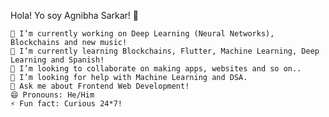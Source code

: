 Hola! Yo soy Agnibha Sarkar! 👋

    🔭 I’m currently working on Deep Learning (Neural Networks), Blockchains and new music!
    🌱 I’m currently learning Blockchains, Flutter, Machine Learning, Deep Learning and Spanish!
    👯 I’m looking to collaborate on making apps, websites and so on..
    🤔 I’m looking for help with Machine Learning and DSA.
    💬 Ask me about Frontend Web Development!
    😄 Pronouns: He/Him
    ⚡ Fun fact: Curious 24*7!
